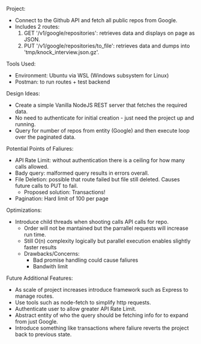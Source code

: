 Project: 
- Connect to the Github API and fetch all public repos from Google. 
- Includes 2 routes:
    1. GET '/v1/google/repositories': retrieves data and displays on page as JSON.
    2. PUT '/v1/google/repositories/to_file': retrieves data and dumps into 'tmp/knock_interview.json.gz'.

Tools Used:
- Environment: Ubuntu via WSL (Windows subsystem for Linux)
- Postman: to run routes + test backend

Design Ideas:
- Create a simple Vanilla NodeJS REST server that fetches the required data.
- No need to authenticate for initial creation - just need the project up and running.
- Query for number of repos from entity (Google) and then execute loop over the paginated data. 


Potential Points of Faliures:
- API Rate Limit: without authentication there is a ceiling for how many calls allowed.
- Bady query: malformed query results in errors overall.
- File Deletion: possible that route failed but file still deleted. Causes future calls to PUT to fail.
    - Proposed solution: Transactions!
- Pagination: Hard limit of 100 per page


Optimizations:
- Introduce child threads when shooting calls API calls for repo.
    - Order will not be mantained but the parrallel requests will increase run time.
    - Still O(n) complexity logically but parallel execution enables slightly faster results
    - Drawbacks/Concerns:
        - Bad promise handling could cause faliures
        - Bandwith limit


Future Additional Features:
- As scale of project increases introduce framework such as Express to manage routes.
- Use tools such as node-fetch to simplify http requests.
- Authenticate user to allow greater API Rate Limit.
- Abstract entity of who the query should be fetching info for to expand from just Google.
- Introduce something like transactions where faliure reverts the project back to previous state. 

